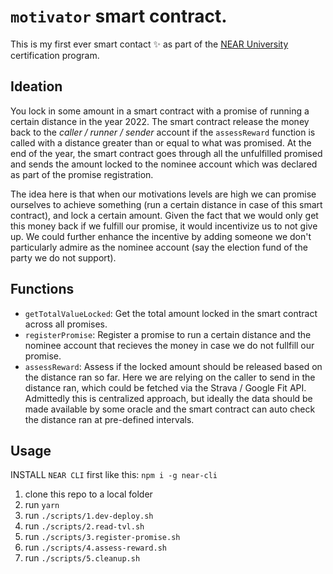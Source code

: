 # `motivator` smart contract.

This is my first ever smart contact ✨ as part of the [NEAR University](https://www.near.university/) certification program.

## Ideation

You lock in some amount in a smart contract with a promise of running a certain distance in the year 2022.
The smart contract release the money back to the _caller / runner / sender_ account if the `assessReward` function is called with a distance greater than
or equal to what was promised. At the end of the year, the smart contract goes through all the unfulfilled promised and sends the amount locked to the nominee account which was declared as part of the promise registration.

The idea here is that when our motivations levels are high we can promise ourselves to achieve something (run a certain distance in case of this smart contract), and lock a certain amount. Given the fact that we would only get this money back if we fulfill our promise, it would incentivize us to not give up. We could further enhance the incentive by adding someone we don't particularly admire as the nominee account (say the election fund of the party we do not support).

## Functions

- `getTotalValueLocked`: Get the total amount locked in the smart contract across all promises.
- `registerPromise`: Register a promise to run a certain distance and the nominee account that recieves the money in case we do not fullfill our promise.
- `assessReward`: Assess if the locked amount should be released based on the distance ran so far. Here we are relying on the caller to send in the distance ran, which could be fetched via the Strava / Google Fit API. Admittedly this is centralized approach, but ideally the data should be made available by some oracle and the smart contract can auto check the distance ran at pre-defined intervals.


## Usage

INSTALL `NEAR CLI` first like this: `npm i -g near-cli`

1. clone this repo to a local folder
2. run `yarn`
3. run `./scripts/1.dev-deploy.sh`
3. run `./scripts/2.read-tvl.sh`
4. run `./scripts/3.register-promise.sh`
5. run `./scripts/4.assess-reward.sh`
6. run `./scripts/5.cleanup.sh`